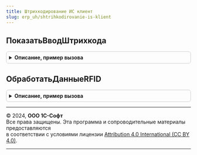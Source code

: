 ```yaml
---
title: Штрихкодирование ИС клиент
slug: erp_uh/shtrihkodirovanie-is-klient
---
```



## ПоказатьВводШтрихкода
<details style="margin: 1em 0; padding: 0.5em; border: 1px solid #ccc; border-radius: 6px;">

<summary style="font-weight: bold; cursor: pointer;">Описание, пример вызова</summary>

```bsl

// Показывает форму ввода штрихкода.
//
// Параметры:
//  ОписаниеОповещения - ОписаниеОповещения - Оповещение, которое будет выполнено по завершению.
Процедура ПоказатьВводШтрихкода(ОписаниеОповещения) Экспорт
```

Пример вызова
```bsl
ШтрихкодированиеИСКлиент.ПоказатьВводШтрихкода(ОписаниеОповещения) 
```
</details>

## ОбработатьДанныеRFID
<details style="margin: 1em 0; padding: 0.5em; border: 1px solid #ccc; border-radius: 6px;">

<summary style="font-weight: bold; cursor: pointer;">Описание, пример вызова</summary>

```bsl

// Выполняет обработку RFID-метки. Вызывается из формы проверки и подбора маркируемой продукции.
//
// Параметры:
//  ЗавершениеОбработки - Строка - Имя описания оповещения - обработчика формы, которое произойдет при завершении обработки.
//  Форма - ФормаКлиентскогоПриложения - форма, в которой отсканирован штрихкод.
//  ДанныеRFID - Структура - структура с ключами:
//   * TID - Строка - TID RFID-метки
//   * EPC - Строка - EPC RFID-метки
//  ПараметрыСканирования - См. ШтрихкодированиеОбщегоНазначенияИСКлиент.ПараметрыСканирования
//  ДанныеРазбора - см. РазборКодаМаркировкиИССлужебныйКлиентСервер.НовыйРезультатРазбораКодаМаркировки
//  ДополнительныеПараметры - Структура
Процедура ОбработатьДанныеRFID(ЗавершениеОбработки, Форма, ДанныеRFID, ПараметрыСканирования = Неопределено, ДанныеРазбора = Неопределено, ДополнительныеПараметры = Неопределено) Экспорт
```

Пример вызова
```bsl
ШтрихкодированиеИСКлиент.ОбработатьДанныеRFID(ЗавершениеОбработки, Форма, ДанныеRFID, ПараметрыСканирования, ДанныеРазбора, ДополнительныеПараметры);
```
</details>

---

© 2024, **ООО 1С-Софт**  
Все права защищены. Эта программа и сопроводительные материалы предоставляются  
в соответствии с условиями лицензии [Attribution 4.0 International (CC BY 4.0)](https://creativecommons.org/licenses/by/4.0/legalcode).

---
